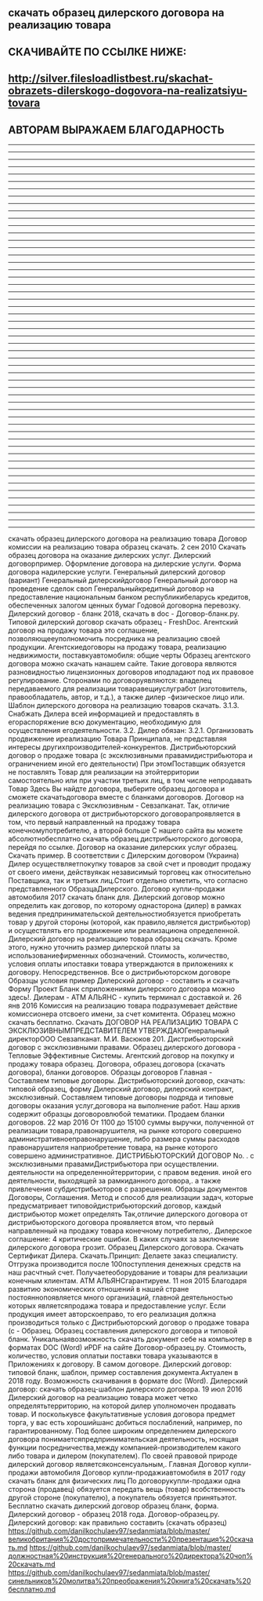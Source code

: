 скачать образец дилерского договора на реализацию товара
--------------------------------------------------
СКАЧИВАЙТЕ ПО ССЫЛКЕ НИЖЕ:
--------------------------------------------------
http://silver.filesloadlistbest.ru/skachat-obrazets-dilerskogo-dogovora-na-realizatsiyu-tovara
--------------------------------------------------
АВТОРАМ ВЫРАЖАЕМ БЛАГОДАРНОСТЬ
--------------------------------------------------
--------------------------------------------------
--------------------------------------------------
--------------------------------------------------
--------------------------------------------------
--------------------------------------------------
--------------------------------------------------
--------------------------------------------------
--------------------------------------------------
--------------------------------------------------
--------------------------------------------------
--------------------------------------------------
--------------------------------------------------
--------------------------------------------------
--------------------------------------------------
--------------------------------------------------
--------------------------------------------------
--------------------------------------------------
--------------------------------------------------
--------------------------------------------------
--------------------------------------------------
--------------------------------------------------
--------------------------------------------------
--------------------------------------------------
--------------------------------------------------
--------------------------------------------------
--------------------------------------------------
--------------------------------------------------
--------------------------------------------------
--------------------------------------------------
--------------------------------------------------
--------------------------------------------------
--------------------------------------------------
--------------------------------------------------
--------------------------------------------------
--------------------------------------------------
--------------------------------------------------
--------------------------------------------------
--------------------------------------------------
--------------------------------------------------
--------------------------------------------------
--------------------------------------------------
--------------------------------------------------
--------------------------------------------------
--------------------------------------------------
--------------------------------------------------
--------------------------------------------------
--------------------------------------------------
--------------------------------------------------
--------------------------------------------------
--------------------------------------------------
--------------------------------------------------
--------------------------------------------------
--------------------------------------------------
скачать образец дилерского договора на реализацию товара Договор комиссии на реализацию товара образец скачать. 2 сен 2010  Скачать образец договора на оказание дилерских услуг. Дилерский договорпример. Оформление договора на дилерские услуги. Форма договора надилерские услуги. Генеральный дилерский договор (вариант) Генеральный дилерскийдоговор Генеральный договор на проведение сделок своп Генеральныйкредитный договор на предоставление национальным банком республикибеларусь кредитов, обеспеченных залогом ценных бумаг Годовой договорна перевозку. Дилерский договор - бланк 2018, скачать в doc - Договор-бланк.ру. Типовой дилерский договор  скачать образец - FreshDoc. Агентский договор на продажу товара  это соглашение, позволяющееуполномочить посредника на реализацию своей продукции.  Агентскиедоговоры на продажу товара, реализацию недвижимости, поставкуавтомобиля: общие черты  Образец агентского договора можно скачать нанашем сайте. Такие договора являются разновидностью лицензионных договоров иподпадают под их правовое регулирование. Сторонами по договоруявляются: владелец передаваемого для реализации товаравещиуслугработ (изготовитель, правообладатель, автор, и т.д.), а также дилер -физическое лицо или. Шаблон дилерского договора на реализацию товаров  скачать. 3.1.3. Снабжать Дилера всей информацией и предоставлять в егораспоряжение всю документацию, необходимую для осуществления егодеятельности. 3.2. Дилер обязан: 3.2.1. Организовать продвижение иреализацию Товара Принципала, не представляя интересы другихпроизводителей-конкурентов. Дистрибьюторский договор о продаже товара (с эксклюзивными правамидистрибьютора и ограничением иной его деятельности)  При этомПоставщик обязуется не поставлять Товар для реализации на этойтерритории самостоятельно или при участии третьих лиц, в том числе непродавать Товар
Здесь Вы найдте договора, выберите образец договора и сможете скачатьдоговора вместе с бланками договоров. Договор на реализацию товара с Эксклюзивным  - Севзапканат. Так, отличие дилерского договора от дистрибьюторского договорапроявляется в том, что первый направленный на продажу товара конечномупотребителю, а второй больше  С нашего сайта вы можете абсолютнобесплатно скачать образец дистрибьюторского договора, перейдя по ссылке. Договор на оказание дилерских услуг образец. Скачать пример. В соответствии с Дилерским договором (Украина) Дилер осуществляетпокупку товаров за свой счет и проводит продажу от своего имени, действуякак независимый торговец как относительно Поставщика, так и третьих лиц.Стоит отдельно отметить, что согласно представленного ОбразцаДилерского. Договор купли-продажи автомобиля 2017  скачать бланк для. Дилерский договор можно определить как договор, по которому однасторона (дилер) в рамках ведения предпринимательской деятельностиобязуется приобретать товар у другой стороны (которой, как правило,является дистрибьютор) и осуществлять его продвижение или реализациюна определенной. Дилерский договор на реализацию товара образец скачать. Кроме этого, нужно уточнить размер дилерской платы за использованиефирменных обозначений. Стоимость, количество, условия оплаты ипоставки товара утверждаются в приложениях к договору. Непосредственнов. Все о дистрибьюторском договоре Образцы условия пример
Дилерский договор - составить и скачать Форму Проект Бланк сприложениями дилерского договора можно здесь!. Дилерам - АТМ АЛЬЯНС - купить терминал с доставкой и. 26 янв 2016  Комиссия на реализацию товара подразумевает действие комиссионера отсвоего имени, за счет комитента. Образец можно скачать бесплатно. Скачать ДОГОВОР НА РЕАЛИЗАЦИЮ ТОВАРА С ЭКСКЛЮЗИВНЫМПРЕДСТАВИТЕЛЕМ УТВЕРЖДАЮГенеральный директорООО Севзапканат. М.И. Васюков 201. Дистрибьюторский договор с эксклюзивными правами. Образец дилерского договора - Тепловые Эффективные Системы. Агентский договор на покупку и продажу товара  образец. Договора, образец договора (скачать договора), бланки договоров. Образцы договоров  Главная - Составляем типовые договоры. Дистрибьюторский договор, скачать: типовой образец, форму
Дилерский договор, дилерский контракт, эксклюзивный. Составляем типовые договоры подряда и типовые договоры оказания услуг,договора на выполнение работ. Наш архив содержит образцы договоровлюбой тематики. Продаем бланки договоров. 22 мар 2016  От 1100 до 15100 суммы выручки, полученной от реализации товара,правонарушителя, на рынке которого совершено административноеправонарушение, либо размера суммы расходов правонарушителя наприобретение товара, на рынке которого совершено административное. ДИСТРИБЬЮТОРСКИЙ ДОГОВОР No. . с эксклюзивными правамиДистрибьютора при осуществлении. деятельности на определеннойтерритории, с правом ведения. иной его деятельности, выходящей за рамкиданного договора,. а также привлечения субдистрибьюторов с разрешения. Образцы документов  Договоры, Соглашения. Метод и способ для реализации задач, которые предусматривает типовойдистрибьюторский договор, каждый дистрибьютор может определять  Так,отличие дилерского договора от дистрибьюторского договора проявляется втом, что первый направленный на продажу товара конечному потребителю,. Дилерское соглашение: 4 критические ошибки. В каких случаях за заключение дилерского договора грозит. Образец Дилерского договора. Скачать  Сертификат Дилера. Скачать.Принцип: Делаете заказ специалисту. Отгрузка производится после 100поступления денежных средств на наш расчтный счет. Получаетеоборудование и товары для реализации конечным клиентам. АТМ АЛЬЯНСгарантируем. 11 ноя 2015  Благодаря развитию экономических отношений в нашей стране постояннопоявляется много организаций, главной деятельностью которых являетсяпродажа товара и предоставление услуг. Если продукция имеет авторскоеправо, то его реализация должна производиться только с
Дистрибьюторский договор о продаже товара (с  - Образец. Образец составления дилерского договора и типовой бланк. Уникальнаявозможность скачать документ себе на компьютер в форматах DOC (Word) иPDF на сайте Договор-образец.ру.  Стоимость, количество, условия оплатыи поставки товара указываются в Приложениях к договору. В самом договоре. Дилерский договор: типовой бланк, шаблон, пример составления документа.Актуален в 2018 году. Возможность скачивания в формате doc (Word). Дилерский договор: скачать образец-шаблон дилерского договора. 19 июл 2016  Дилерский договор на реализацию товара может четко определятьтерриторию, на которой дилер уполномочен продавать товар. И посколькувсе факультативные условия договора  предмет торга, у вас есть хорошийшанс добиться послаблений, например, по гарантированному. Под более широким определением дилерского договора понимаетсяпредпринимательская деятельность, носящая функции посредничества,между компанией-производителем какого либо товара и дилером (покупателем). По своей правовой природе дилерский договор являетсяконсенсуальным,. Главная  Договор купли-продажи автомобиля  Договор купли-продажиавтомобиля в 2017 году  скачать бланк для физических лиц  По договорукупли-продажи одна сторона (продавец) обязуется передать вещь (товар) всобственность другой стороне (покупателю), а покупатель обязуется принятьэтот. Бесплатно скачать дилерский договор образец бланк, форма. Дилерский договор - образец 2018 года. Договор-образец.ру. Дилерский договор: как правильно составить (скачать образец)
https://github.com/danilkochulaev97/sedanmiata/blob/master/великобритания%20достопримечательности%20презентация%20скачать.md
https://github.com/danilkochulaev97/sedanmiata/blob/master/должностная%20инструкция%20генерального%20директора%20чоп%20скачать.md
https://github.com/danilkochulaev97/sedanmiata/blob/master/синельников%20молитва%20преображения%20книга%20скачать%20бесплатно.md